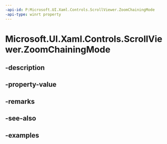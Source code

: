 ```yaml
---
-api-id: P:Microsoft.UI.Xaml.Controls.ScrollViewer.ZoomChainingMode
-api-type: winrt property
---
```


# Microsoft.UI.Xaml.Controls.ScrollViewer.ZoomChainingMode

<!--
public Microsoft.UI.Xaml.Controls.ChainingMode ZoomChainingMode { get; set; }
-->


## -description

## -property-value

## -remarks

## -see-also

## -examples


